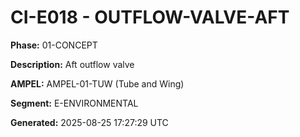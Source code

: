 # CI-E018 - OUTFLOW-VALVE-AFT

**Phase:** 01-CONCEPT

**Description:** Aft outflow valve

**AMPEL:** AMPEL-01-TUW (Tube and Wing)

**Segment:** E-ENVIRONMENTAL

**Generated:** 2025-08-25 17:27:29 UTC
